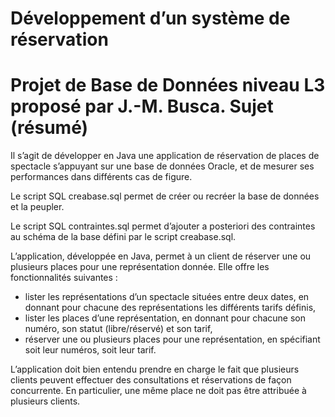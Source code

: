 Développement d’un système de réservation
===========

Projet de Base de Données niveau L3 proposé par J.-M. Busca.
Sujet (résumé)
=====

Il s’agit de développer en Java une application de réservation de places de spectacle s’appuyant sur une 
base de données Oracle, et de mesurer ses performances dans différents cas de figure.

Le script SQL creabase.sql permet de créer ou recréer la base de données et la peupler.

Le script SQL contraintes.sql permet d’ajouter a posteriori des contraintes au schéma de la base défini par le script creabase.sql.

L’application, développée en Java, permet à un client de réserver une ou plusieurs places pour une 
représentation donnée. Elle offre les fonctionnalités suivantes :
- lister les représentations d’un spectacle situées entre deux dates, en donnant pour chacune des 
représentations les différents tarifs définis,
- lister les places d’une représentation, en donnant pour chacune son numéro, son statut 
(libre/réservé) et son tarif,
- réserver une ou plusieurs places pour une représentation, en spécifiant soit leur numéros, soit 
leur tarif.

L’application doit bien entendu prendre en charge le fait que plusieurs clients peuvent effectuer des 
consultations et réservations de façon concurrente. En particulier, une même place ne doit pas être 
attribuée à plusieurs clients.

